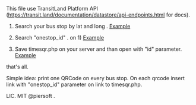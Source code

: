 This file use TransitLand Platform API (https://transit.land/documentation/datastore/api-endpoints.html for docs).

1) Search your bus stop by lat and long . [Example](https://transit.land/api/v1/stops?lat=40.36183&lon=18.16866)

2) Search "onestop_id" . on 1) [Example](https://transit.land/api/v1/stops?lat=40.36183&lon=18.16866)

3) Save timesqr.php on your server and than open with "id" parameter. [Example](www.piersoft.it/gtfstutorial/timesqr.php?id=s-srhvt7tyqw-le~br~cityterminal)


that's all.

Simple idea: print one QRCode on every bus stop. On each qrcode insert link with "onestop_id" parameter on link to timesqr.php. 

LIC. MIT @piersoft . 
